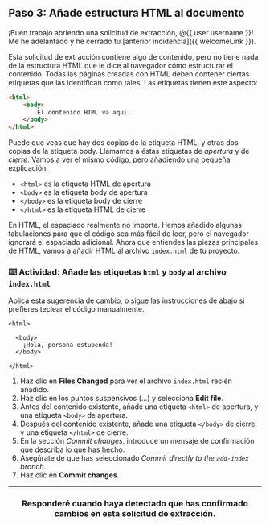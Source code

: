 ## Paso 3: Añade estructura HTML al documento

¡Buen trabajo abriendo una solicitud de extracción, @{{ user.username }}! Me he adelantado y he cerrado tu [anterior incidencia]({{ welcomeLink }}). 

Esta solicitud de extracción contiene algo de contenido, pero no tiene nada de la estructura HTML que le dice al navegador cómo estructurar el contenido. Todas las páginas creadas con HTML deben contener ciertas etiquetas que las identifican como tales. Las etiquetas tienen este aspecto:

```html
<html>
    <body>
        El contenido HTML va aquí.
    </body>
</html>
```

Puede que veas que hay dos copias de la etiqueta HTML, y otras dos copias de la etiqueta body. Llamamos a éstas etiquetas de _apertura_ y de _cierre_. Vamos a ver el mismo código, pero añadiendo una pequeña explicación.

- `<html>` es la etiqueta HTML de apertura
- `<body>` es la etiqueta body de apertura
- `</body>` es la etiqueta body de cierre
- `</html>` es la etiqueta HTML de cierre

En HTML, el espaciado realmente no importa. Hemos añadido algunas tabulaciones para que el código sea más fácil de leer, pero el navegador ignorará el espaciado adicional. Ahora que entiendes las piezas principales de HTML, vamos a añadir HTML al archivo `index.html` de tu proyecto.

### :keyboard: Actividad: Añade las etiquetas `html` y `body` al archivo `index.html`

Aplica esta sugerencia de cambio, o sigue las instrucciones de abajo si prefieres teclear el código manualmente.

```suggestion
<html>

  <body>
    ¡Hola, persona estupenda! 
  </body>

</html>
```

1. Haz clic en **Files Changed** para ver el archivo `index.html` recién añadido.
2. Haz clic en los puntos suspensivos (...) y selecciona **Edit file**.
3. Antes del contenido existente, añade una etiqueta `<html>` de apertura, y una etiqueta `<body>` de apertura.
4. Después del contenido existente, añade una etiqueta `</body>` de cierre, y una etiqueta `</html>` de cierre.
5. En la sección _Commit changes_, introduce un mensaje de confirmación que describa lo que has hecho.
6. Asegúrate de que has seleccionado _Commit directly to the `add-index` branch_.
7. Haz clic en **Commit changes**.

<hr>
<h3 align="center">Responderé cuando haya detectado que has confirmado cambios en esta solicitud de extracción.</h3>